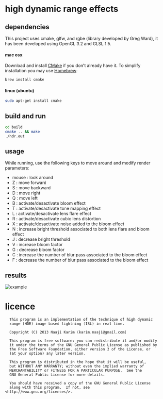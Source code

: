 high dynamic range effects
==========================

dependencies
------------

This project uses cmake, glfw, and rgbe (library developed by Greg Ward), it has been developed using OpenGL 3.2 and GLSL 1.5.

#### mac osx

Download and install [CMake](http://www.cmake.org/cmake/resources/software.html)
if you don't already have it. 
To simplify installation you may use [Homebrew](http://brew.sh):

```bash
brew install cmake
```

#### linux (ubuntu)

```bash
sudo apt-get install cmake
```

build and run
-------------

```bash
cd build
cmake .. && make
./hdr.out
```

usage
-----

While running, use the following keys to move around and modify render parameters:

* mouse : look around
* Z : move forward
* S : move backward
* D : move right
* Q : move left
* B : activate/desactivate bloom effect
* T : activate/desactivate tone mapping effect
* L : activate/desactivate lens flare effect
* R : activate/desactivate cubic lens distortion
* X : activate/desactivate noise added to the bloom effect
* N : increase bright threshold associated to both lens flare and bloom effect
* J : decrease bright threshold
* V : increase bloom factor
* G : decrease bloom factor
* C : increase the number of blur pass associated to the bloom effect
* F : decrease the number of blur pass associated to the bloom effect

results
-------

![example](http://karim.naaji.fr/images/lens_flare_low.gif)

licence
======= 

      This program is an implementation of the technique of high dynamic 
      range (HDR) image based lightning (IBL) in real time. 
      
      Copyright (C) 2013 Naaji Karim (karim.naaji@gmail.com)
      
      This program is free software: you can redistribute it and/or modify
      it under the terms of the GNU General Public License as published by
      the Free Software Foundation, either version 3 of the License, or
      (at your option) any later version.
      
      This program is distributed in the hope that it will be useful,
      but WITHOUT ANY WARRANTY; without even the implied warranty of
      MERCHANTABILITY or FITNESS FOR A PARTICULAR PURPOSE.  See the
      GNU General Public License for more details.
      
      You should have received a copy of the GNU General Public License
      along with this program.  If not, see <http://www.gnu.org/licenses/>.
